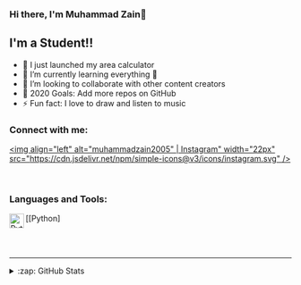 ### Hi there, I'm Muhammad Zain👋


## I'm a Student!!

- 🔭 I just launched my area calculator
- 🌱 I’m currently learning everything 🤣
- 👯 I’m looking to collaborate with other content creators
- 🥅 2020 Goals: Add more repos on GitHub
- ⚡ Fun fact: I love to draw and listen to music


### Connect with me:

[<img align="left" alt="muhammadzain2005" | Instagram" width="22px" src="https://cdn.jsdelivr.net/npm/simple-icons@v3/icons/instagram.svg" />][instagram]

<br />

### Languages and Tools:

[<img align="left" alt="Python" width="26px" src="https://upload.wikimedia.org/wikipedia/commons/thumb/c/c3/Python-logo-notext.svg/1200px-Python-logo-notext.svg.png" />[Python]

<br />
<br />


---


</details>

<details>
  <summary>:zap: GitHub Stats</summary>

  <img align="left" alt="Muhammad Zain's GitHub Stats" src="https://github-readme-stats.muhammadzain2005.vercel.app/api?username=MuhammadZain2005&show_icons=true&hide_border=true" />

</details>


[instagram]: https://instagram.com/muhammadzain2005

